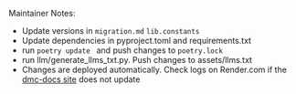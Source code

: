 Maintainer Notes:

- Update versions in `migration.md` `lib.constants`
- Update dependencies in pyproject.toml and requirements.txt
- run `poetry update ` and push changes to `poetry.lock`
- run llm/generate_llms_txt.py.  Push changes to assets/llms.txt
- Changes are deployed automatically. Check logs on Render.com if the [dmc-docs site](https://www.dash-mantine-components.com/) does not update